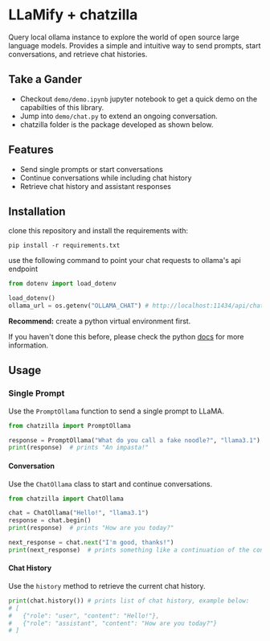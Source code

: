 # LLaMify + chatzilla

Query local ollama instance to explore the world of open source large language models.
Provides a simple and intuitive way to send prompts, start conversations, 
and retrieve chat histories.

<!-- ![overview](docs/imgs/<image>.png) -->

## Take a Gander

- Checkout `demo/demo.ipynb` jupyter notebook to get a quick demo on the capabilties of this library.
- Jump into `demo/chat.py` to extend an ongoing conversation.
- chatzilla folder is the package developed as shown below.

## Features 

- Send single prompts or start conversations
- Continue conversations while including chat history
- Retrieve chat history and assistant responses

## Installation

clone this repository and install the requirements with:

```pwsh
pip install -r requirements.txt
```

use the following command to point your chat requests to ollama's api endpoint

```python
from dotenv import load_dotenv

load_dotenv()
ollama_url = os.getenv("OLLAMA_CHAT") # http://localhost:11434/api/chat   
```

**Recommend:** create a python virtual environment first. 

If you haven't done this before, please check the python [docs](https://docs.python.org/3/library/venv.html) for more information.

## Usage

### Single Prompt

Use the `PromptOllama` function to send a single prompt to LLaMA.

```python
from chatzilla import PromptOllama

response = PromptOllama("What do you call a fake noodle?", "llama3.1")
print(response)  # prints "An impasta!"
```

#### Conversation

Use the `ChatOllama` class to start and continue conversations.

```python
from chatzilla import ChatOllama

chat = ChatOllama("Hello!", "llama3.1")
response = chat.begin()
print(response)  # prints "How are you today?"

next_response = chat.next("I'm good, thanks!")
print(next_response)  # prints something like a continuation of the conversation
```

#### Chat History

Use the `history` method to retrieve the current chat history.

```python
print(chat.history()) # prints list of chat history, example below: 
# [     
#   {"role": "user", "content": "Hello!"},
#   {"role": "assistant", "content": "How are you today?"} 
# ]
```
